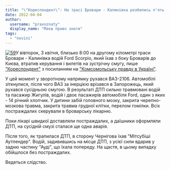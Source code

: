 ```yaml
---
title: "\"Кореспондент\": На трасі Бровари - Калинівка розбились п'ять авто, є постраждалі."
date: 2012-04-04
author: 
  username: "pravoznaty"
  display_name: "Маєш право знати"
tags: 
  - "novini"
---
```


[![](https://mpz.brovary.org/wp-content/uploads/2012/04/59.jpg "59")](https://mpz.brovary.org/wp-content/uploads/2012/04/59.jpg)У вівторок, 3 квітня, близько 8:00 на другому кілометрі траси Бровари - Калинівка водій Ford Scorpio, який їхав з боку Броварів до Києва, втратив керування і вилетів на зустрічну смугу, пише ["Кореспондент"](https://ua.korrespondent.net/) з посиланням на ["Комсомольську правду в Україні"](https://kp.ua/).

У цей момент у зворотному напрямку рухався ВАЗ-2106. Автомобілі зіткнулися, після чого ВАЗ за інерцією врізався в Запорожець, який рухався сусідньою смугою. В результаті ДТП сильно травмовані водій та пасажир Жигулів, водій і двоє пасажирів автомобіля Ford, один з яких - 14 річний хлопчик. У дитини забій головного мозку, закрита черепно-мозкова травма, закрита травма грудної клітки, перелом гомілки. Всіх постраждалих скерували в броварську лікарню.

Поки лікарі швидкої доставляли постраждалих, а даїшники оформляли ДТП, на сусідній смузі сталася ще одна аварія.

Після того, як трапилася ДТП, в сторону Чернігова їхав "Мітсубіші Аутлендер". Водій, задивившись на місце ДТП, з усієї сили вдарив у задню частину "Ауді", що їхала попереду. На щастя, в цьому випадку обійшлося без постраждалих.

Ведеться слідство.
